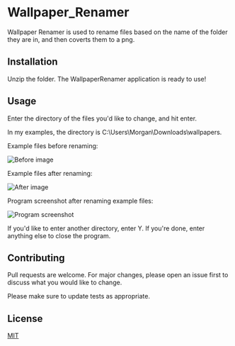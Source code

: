 # Wallpaper_Renamer

Wallpaper Renamer is used to rename files based on the name of the folder they are in, and then coverts them to a png.

## Installation

Unzip the folder. The WallpaperRenamer application is ready to use!

## Usage

Enter the directory of the files you'd like to change, and hit enter.

In my examples, the directory is C:\Users\Morgan\Downloads\wallpapers.

Example files before renaming:

![Before image](https://i.imgur.com/UY3Zh6R.png)

Example files after renaming:

![After image](https://i.imgur.com/G7Zsw4p.png)

Program screenshot after renaming example files:

![Program screenshot](https://i.imgur.com/iMXyuhQ.png)

If you'd like to enter another directory, enter Y. If you're done, enter anything else to close the program.


## Contributing
Pull requests are welcome. For major changes, please open an issue first to discuss what you would like to change.

Please make sure to update tests as appropriate.

## License
[MIT](https://choosealicense.com/licenses/mit/)
